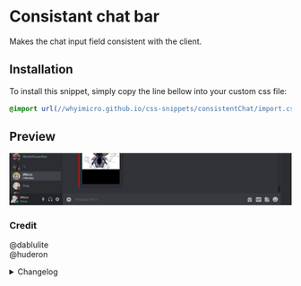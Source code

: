 # Consistant chat bar

Makes the chat input field consistent with the client.

## Installation

To install this snippet, simply copy the line bellow into your custom css file:

```css
@import url(//whyimicro.github.io/css-snippets/consistentChat/import.css);
```

## Preview

![image](https://raw.githubusercontent.com/WhyiMicro/css-snippets/main/_previews/consistantChatBar.png)

### Credit

@dablulite <br>
@huderon

<details>
<summary>Changelog</summary>

## 1.1.0

- Fixed for new update
  - Note: It removes the app button, cause I deemed it useless

## 1.0.0

- Moved from old repo to new one

</details>
